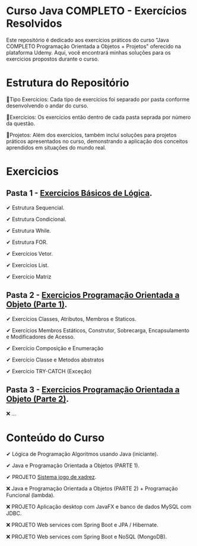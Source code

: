 # Curso Java COMPLETO - Exercícios Resolvidos
Este repositório é dedicado aos exercícios práticos do curso "Java COMPLETO Programação Orientada a Objetos + Projetos" oferecido na plataforma Udemy. Aqui, você encontrará minhas soluções para os exercicios propostos durante o curso.

# Estrutura do Repositório
💠Tipo Exercícios: Cada tipo de exercícios foi separado por pasta conforme desenvolvendo o andar do curso.

💠Exercícios: Os exercícios então dentro de cada pasta seprada por número da questão.

💠Projetos: Além dos exercícios, também incluí soluções para projetos práticos apresentados no curso, demonstrando a aplicação dos conceitos aprendidos em situações do mundo real.

# Exercicios

## Pasta 1 - [Exercicios Básicos de Lógica](https://github.com/JuliaHFerreira/Estudo-de-Java-Udemy/tree/main/1%20-%20Exercicios%20Básico%20de%20Logica).

✔ Estrutura Sequencial.

✔ Estrutura Condicional.

✔ Estrutura While.

✔ Estrutura FOR.

✔ Exercícios Vetor.

✔ Exercícios List.

✔ Exercício Matriz

## Pasta 2 - [Exercicios Programação Orientada a Objeto (Parte 1)](https://github.com/JuliaHFerreira/Estudo-de-Java-Udemy/tree/main/2%20-%20Exercicios%20POO%20(Parte%201)).

✔ Exercícios Classes, Atributos, Membros e Staticos.

✔ Exercícios Membros Estáticos, Construtor, Sobrecarga, Encapsulamento e Modificadores de Acesso.

✔ Exercício Composição e Enumeração

✔ Exercício Classe e Metodos abstratos

✔ Exercício TRY-CATCH (Exceção)

## Pasta 3 - [Exercicios Programação Orientada a Objeto (Parte 2)](https://github.com/JuliaHFerreira/Estudo-de-Java-Udemy/tree/main/3%20-%20Exercicios%20POO%20(Parte%202)).

❌ ...

# Conteúdo do Curso
✔ Lógica de Programação Algoritmos usando Java (iniciante).

✔ Java e Programação Orientada a Objetos (PARTE 1).

✔ PROJETO [Sistema jogo de xadrez](https://github.com/JuliaHFerreira/chess-system-java).

❌ Java e Programação Orientada a Objetos (PARTE 2) + Programação Funcional (lambda).

❌ PROJETO Aplicação desktop com JavaFX e banco de dados MySQL com JDBC.

❌ PROJETO Web services com Spring Boot e JPA / Hibernate.

❌ PROJETO Web services com Spring Boot e NoSQL (MongoDB).
